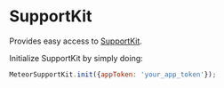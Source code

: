 # SupportKit

Provides easy access to [SupportKit](https://github.com/supportkit/supportkit-js).

Initialize SupportKit by simply doing:
```javascript
MeteorSupportKit.init({appToken: 'your_app_token'});
```
